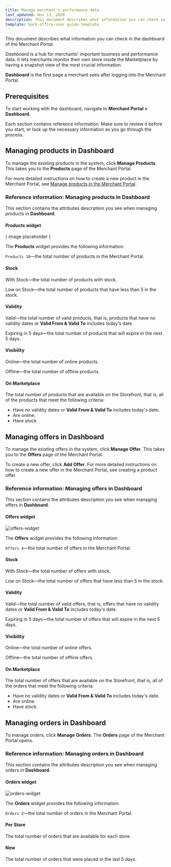 ```yaml
---
title: Manage merchant's performance data
last_updated: Nov 13, 2020
description: This document describes what information you can check in Dashboard of the Merchant Portal.
template: back-office-user-guide-template
---
```


This document describes what information you can check in the dashboard of the Merchant Portal.

*Dashboard* is a hub for merchants' important business and performance data. It lets merchants monitor their own store inside the Marketplace by having a snapshot view of the most crucial information.

**Dashboard** is the first page a merchant sees after logging into the Merchant Portal.

## Prerequisites

To start working with the dashboard, navigate to **Merchant Portal&nbsp;<span aria-label="and then">></span> Dashboard**.

Each section contains reference information. Make sure to review it before you start, or look up the necessary information as you go through the process.


## Managing products in Dashboard

To manage the existing products in the system, click **Manage Products**. This takes you to the **Products** page of the Merchant Portal.

For more detailed instructions on how to create a new product in the Merchant Portal, see [Manage products in the Merchant Portal](/docs/pbc/all/product-information-management/latest/marketplace/manage-in-the-merchant-portal/manage-products-in-the-merchant-portal.html).

### Reference information: Managing products in Dashboard

This section contains the attributes description you see when managing products in **Dashboard**.

#### Products widget

{ image placeholder }

The **Products** widget provides the following information:

`Products 10`—the total number of products in the Merchant Portal.

#### Stock

With Stock—the total number of products with stock.

Low on Stock—the total number of products that have less than 5 in the stock.

#### Validity

Valid—the total number of valid products, that is, products that have no validity dates or **Valid From & Valid To** includes today's date.

Expiring in 5 days—the total number of products that will expire in the next 5 days.

#### Visibility

Online—the total number of online products.

Offline—the total number of offline products.

#### On Marketplace

The total number of products that are available on the Storefront, that is, all of the products that meet the following criteria:

- Have no validity dates or **Valid From & Valid To** includes today's date.
- Are online.
- Have stock.

## Managing offers in Dashboard

To manage the existing offers in the system, click **Manage Offer**. This takes you to the **Offers** page of the Merchant Portal. <!-- add a link when available -->

To create a new offer, click **Add Offer**. For more detailed instructions on how to create a new offer in the Merchant Portal, see creating a product offer <!-- add a link when available -->

### Reference information: Managing offers in Dashboard

This section contains the attributes description you see when managing offers in **Dashboard**.

#### Offers widget

![offers-widget](https://spryker.s3.eu-central-1.amazonaws.com/docs/User+Guides/merchant+portal+user+guides/dashboard+reference+information/orders-widget.png)

The **Offers** widget provides the following information:

`Offers 4`—the total number of offers in the Merchant Portal.

#### Stock

With Stock—the total number of offers with stock.

Low on Stock—the total number of offers that have less than 5 in the stock.

#### Validity

Valid—the total number of valid offers, that is, offers that have no validity dates or **Valid From & Valid To** includes today's date.

Expiring in 5 days—the total number of offers that will expire in the next 5 days.

#### Visibility

Online—the total number of online offers.

Offline—the total number of offline offers.

#### On Marketplace

The total number of offers that are available on the Storefront, that is, all of the orders that meet the following criteria:

- Have no validity dates or **Valid From & Valid To** includes today's date.
- Are online.
- Have stock.

## Managing orders in Dashboard

To manage orders, click **Manage Orders**. The **Orders** page of the Merchant Portal opens.<!-- add a link when available -->


### Reference information: Managing orders in Dashboard

This section contains the attributes description you see when managing orders in **Dashboard**.

#### Orders widget

![orders-widget](https://spryker.s3.eu-central-1.amazonaws.com/docs/User+Guides/merchant+portal+user+guides/dashboard+reference+information/offers-widget.png)

The **Orders** widget provides the following information:

`Orders 2`—the total number of orders in the Merchant Portal.

#### Per Store

The total number of orders that are available for each store.

#### New

The total number of orders that were placed in the last 5 days.
